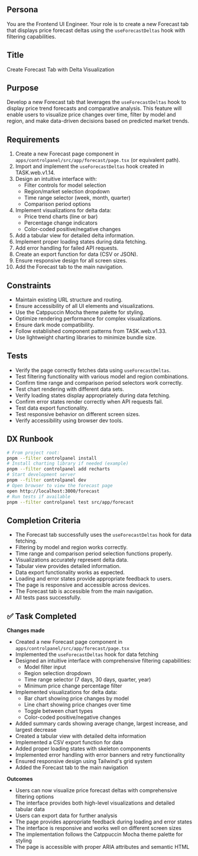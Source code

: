 ## Persona
You are the Frontend UI Engineer. Your role is to create a new Forecast tab that displays price forecast deltas using the `useForecastDeltas` hook with filtering capabilities.

## Title
Create Forecast Tab with Delta Visualization

## Purpose
Develop a new Forecast tab that leverages the `useForecastDeltas` hook to display price trend forecasts and comparative analysis. This feature will enable users to visualize price changes over time, filter by model and region, and make data-driven decisions based on predicted market trends.

## Requirements
1. Create a new Forecast page component in `apps/controlpanel/src/app/forecast/page.tsx` (or equivalent path).
2. Import and implement the `useForecastDeltas` hook created in TASK.web.v1.14.
3. Design an intuitive interface with:
   - Filter controls for model selection
   - Region/market selection dropdown
   - Time range selector (week, month, quarter)
   - Comparison period options
4. Implement visualizations for delta data:
   - Price trend charts (line or bar)
   - Percentage change indicators
   - Color-coded positive/negative changes
5. Add a tabular view for detailed delta information.
6. Implement proper loading states during data fetching.
7. Add error handling for failed API requests.
8. Create an export function for data (CSV or JSON).
9. Ensure responsive design for all screen sizes.
10. Add the Forecast tab to the main navigation.

## Constraints
- Maintain existing URL structure and routing.
- Ensure accessibility of all UI elements and visualizations.
- Use the Catppuccin Mocha theme palette for styling.
- Optimize rendering performance for complex visualizations.
- Ensure dark mode compatibility.
- Follow established component patterns from TASK.web.v1.33.
- Use lightweight charting libraries to minimize bundle size.

## Tests
- Verify the page correctly fetches data using `useForecastDeltas`.
- Test filtering functionality with various model and region combinations.
- Confirm time range and comparison period selectors work correctly.
- Test chart rendering with different data sets.
- Verify loading states display appropriately during data fetching.
- Confirm error states render correctly when API requests fail.
- Test data export functionality.
- Test responsive behavior on different screen sizes.
- Verify accessibility using browser dev tools.

## DX Runbook
```bash
# From project root:
pnpm --filter controlpanel install
# Install charting library if needed (example)
pnpm --filter controlpanel add recharts
# Start development server
pnpm --filter controlpanel dev
# Open browser to view the forecast page
open http://localhost:3000/forecast
# Run tests if available
pnpm --filter controlpanel test src/app/forecast
```

## Completion Criteria
- The Forecast tab successfully uses the `useForecastDeltas` hook for data fetching.
- Filtering by model and region works correctly.
- Time range and comparison period selection functions properly.
- Visualizations accurately represent delta data.
- Tabular view provides detailed information.
- Data export functionality works as expected.
- Loading and error states provide appropriate feedback to users.
- The page is responsive and accessible across devices.
- The Forecast tab is accessible from the main navigation.
- All tests pass successfully.

## ✅ Task Completed
**Changes made**
- Created a new Forecast page component in `apps/controlpanel/src/app/forecast/page.tsx`
- Implemented the `useForecastDeltas` hook for data fetching
- Designed an intuitive interface with comprehensive filtering capabilities:
  - Model filter input
  - Region selection dropdown
  - Time range selector (7 days, 30 days, quarter, year)
  - Minimum price change percentage filter
- Implemented visualizations for delta data:
  - Bar chart showing price changes by model
  - Line chart showing price changes over time
  - Toggle between chart types
  - Color-coded positive/negative changes
- Added summary cards showing average change, largest increase, and largest decrease
- Created a tabular view with detailed delta information
- Implemented a CSV export function for data
- Added proper loading states with skeleton components
- Implemented error handling with error banners and retry functionality
- Ensured responsive design using Tailwind's grid system
- Added the Forecast tab to the main navigation

**Outcomes**
- Users can now visualize price forecast deltas with comprehensive filtering options
- The interface provides both high-level visualizations and detailed tabular data
- Users can export data for further analysis
- The page provides appropriate feedback during loading and error states
- The interface is responsive and works well on different screen sizes
- The implementation follows the Catppuccin Mocha theme palette for styling
- The page is accessible with proper ARIA attributes and semantic HTML


